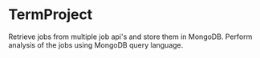 # TermProject
Retrieve jobs from multiple job api's and store them in MongoDB. Perform analysis of the jobs using MongoDB query language.
